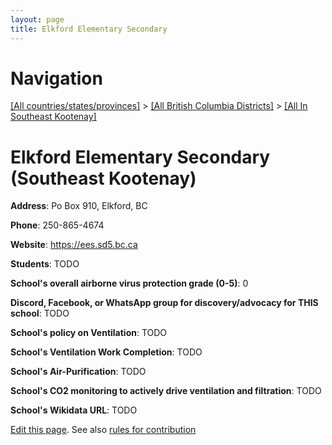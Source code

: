 ```yaml
---
layout: page
title: Elkford Elementary Secondary
---
```

# Navigation

[[All countries/states/provinces]](../../..) > [[All British Columbia Districts]](../..) > [[All In Southeast Kootenay]](..)

# Elkford Elementary Secondary (Southeast Kootenay)

**Address**: Po Box 910, Elkford, BC

**Phone**: 250-865-4674

**Website**: <https://ees.sd5.bc.ca>

**Students**: TODO

**School's overall airborne virus protection grade (0-5)**: 0

**Discord, Facebook, or WhatsApp group for discovery/advocacy for THIS school**: TODO

**School's policy on Ventilation**: TODO

**School's Ventilation Work Completion**: TODO

**School's Air-Purification**: TODO

**School's CO2 monitoring to actively drive ventilation and filtration**: TODO

**School's Wikidata URL**: TODO


[Edit this page](https://github.com/ventilate-schools/BC/edit/main/./Southeast_Kootenay/Elkford_Elementary_Secondary.md). See also [rules for contribution](../../../contribution-rules/)